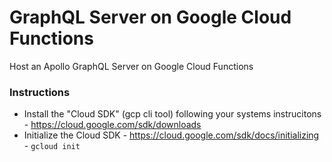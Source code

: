 # GraphQL Server on Google Cloud Functions

Host an Apollo GraphQL Server on Google Cloud Functions

### Instructions

* Install the "Cloud SDK" (gcp cli tool) following your systems instrucitons - https://cloud.google.com/sdk/downloads
* Initialize the Cloud SDK - https://cloud.google.com/sdk/docs/initializing - `gcloud init`
